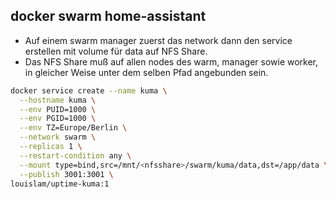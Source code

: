 ## docker swarm home-assistant

- Auf einem swarm manager zuerst das network dann den service erstellen mit volume für data auf NFS Share.
- Das NFS Share muß auf allen nodes des warm, manager sowie worker, in gleicher Weise unter dem selben Pfad angebunden sein. 
```bash
docker service create --name kuma \
  --hostname kuma \
  --env PUID=1000 \
  --env PGID=1000 \
  --env TZ=Europe/Berlin \
  --network swarm \
  --replicas 1 \
  --restart-condition any \
  --mount type=bind,src=/mnt/<nfsshare>/swarm/kuma/data,dst=/app/data \
  --publish 3001:3001 \
louislam/uptime-kuma:1
```